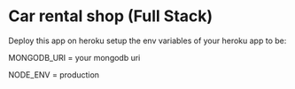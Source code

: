 # Car rental shop (Full Stack)

Deploy this app on heroku setup the env variables of your heroku app to be:

MONGODB_URI = your mongodb uri

NODE_ENV = production